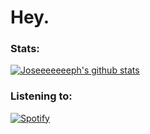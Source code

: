 # Hey.

### Stats:
[![Joseeeeeeeph's github stats](https://github-readme-stats.vercel.app/api?username=Joseeeeeeeph&include_all_commits=true&count_private=true&show_icons=true&line_height=20&title_color=FFFFFF&icon_color=FFFFFF&text_color=FFFFFF&bg_color=0D1117)](https://github.com/Joseeeeeeeph/github-readme-stats)

### Listening to:
[![Spotify](https://github-readme-remake.vercel.app/api/spotify)](https://open.spotify.com/user/6npripgupv327bfhx5bxn7x2p)
<br/>
